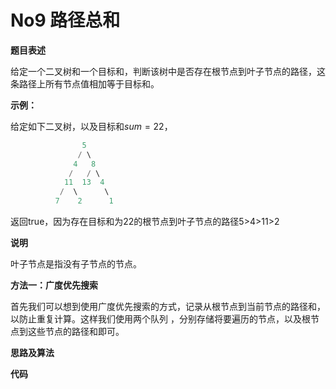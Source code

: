 # No9 路径总和

**题目表述**

给定一个二叉树和一个目标和，判断该树中是否存在根节点到叶子节点的路径，这条路径上所有节点值相加等于目标和。

**示例：**

给定如下二叉树，以及目标和$sum=22$，

~~~java
                5
               / \
              4   8
             /   / \
            11  13  4
           /  \      \
          7    2      1
~~~

返回true，因为存在目标和为22的根节点到叶子节点的路径5>4>11>2

**说明**

叶子节点是指没有子节点的节点。

**方法一：广度优先搜索**

首先我们可以想到使用广度优先搜索的方式，记录从根节点到当前节点的路径和，以防止重复计算。这样我们使用两个队列 ，分别存储将要遍历的节点，以及根节点到这些节点的路径和即可。

**思路及算法**



**代码**

~~~java

~~~

